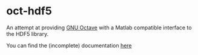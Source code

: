 # oct-hdf5

An attempt at providing [GNU Octave](https://www.octave.org) with a Matlab compatible interface to the HDF5 library. 

You can find the (incomplete) documentation [here](https://pantxo.github.io/oct-hdf5/)
